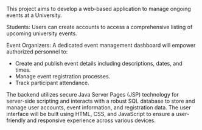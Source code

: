 This project aims to develop a web-based application to manage ongoing events at a University.

Students: Users can create accounts to access a comprehensive listing of upcoming university events. 

Event Organizers: A dedicated event management dashboard will empower authorized personnel to:
- Create and publish event details including descriptions, dates, and times.
- Manage event registration processes.
- Track participant attendance.

The backend utilizes secure Java Server Pages (JSP) technology for server-side scripting and interacts with a robust SQL database to store and manage user accounts, event information, and registration data. The user interface will be built using HTML, CSS, and JavaScript to ensure a user-friendly and responsive experience across various devices.
